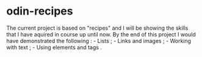 # odin-recipes
The current project is based on "recipes" and I will be showing the skills that I have aquired in course up until now.
By the end of this project I would have demonstrated the following :
     - Lists ;
     - Links and images ;
     - Working with text ;
     - Using elements and tags .
